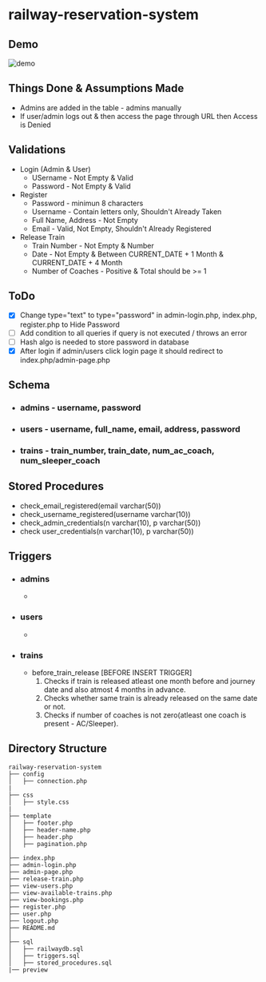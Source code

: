 # railway-reservation-system

## Demo

![demo](https://github.com/pranjalibajpai/railway-reservation-system/blob/master/preview/demo2.gif)

## Things Done & Assumptions Made
- Admins are added in the table - admins manually
- If user/admin logs out & then access the page through URL then Access is Denied

## Validations
- Login (Admin & User)
    - USername - Not Empty & Valid
    - Password - Not Empty & Valid
- Register
    - Password - minimun 8 characters
    - Username - Contain letters only, Shouldn't Already Taken
    - Full Name, Address - Not Empty
    - Email - Valid, Not Empty, Shouldn't Already Registered
- Release Train
    - Train Number - Not Empty & Number
    - Date - Not Empty & Between CURRENT_DATE + 1 Month & CURRENT_DATE + 4 Month
    - Number of Coaches - Positive & Total should be >= 1

## ToDo
- [x] Change type="text" to type="password" in admin-login.php, index.php, register.php to Hide Password
- [ ] Add condition to all queries if query is not executed / throws an error
- [ ] Hash algo is needed to store password in database
- [x] After login if admin/users click login page it should redirect to index.php/admin-page.php 

## Schema

- ### admins - username, password
- ### users - username, full_name, email, address, password
- ### trains - train_number, train_date, num_ac_coach, num_sleeper_coach

## Stored Procedures

- check_email_registered(email varchar(50))
- check_username_registered(username varchar(10))
- check_admin_credentials(n varchar(10), p varchar(50))
- check user_credentials(n varchar(10), p varchar(50))


## Triggers
- ### admins
    - 
- ### users
    - 
- ### trains
    - before_train_release [BEFORE INSERT TRIGGER]
        1. Checks if train is released atleast one month before and journey date and also atmost 4 months in advance.
        2. Checks whether same train is already released on the same date or not.
        3. Checks if number of coaches is not zero(atleast one coach is present - AC/Sleeper).
 

## Directory Structure

```
railway-reservation-system
├── config
│   ├── connection.php
|
├── css
│   ├── style.css
|
├── template
│   ├── footer.php
│   ├── header-name.php
│   ├── header.php
│   ├── pagination.php
│  
├── index.php
├── admin-login.php
├── admin-page.php
├── release-train.php
├── view-users.php
├── view-available-trains.php
├── view-bookings.php
├── register.php
├── user.php
├── logout.php
├── README.md
│  
├── sql
│   ├── railwaydb.sql
│   ├── triggers.sql
│   ├── stored_procedures.sql
|── preview


```
